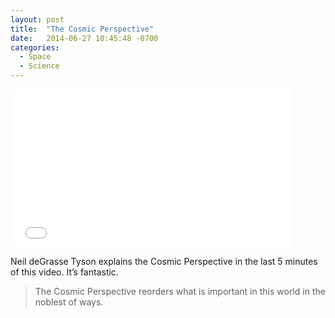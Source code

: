 ```yaml
---
layout: post
title:  "The Cosmic Perspective"
date:   2014-06-27 10:45:48 -0700
categories:
  - Space
  - Science
---
```


<iframe class="embedly-embed" src="//cdn.embedly.com/widgets/media.html?src=https%3A%2F%2Fwww.youtube.com%2Fembed%2F0FMGTVCIDbU%3Ffeature%3Doembed&url=https%3A%2F%2Fwww.youtube.com%2Fwatch%3Fv%3D0FMGTVCIDbU&image=https%3A%2F%2Fi.ytimg.com%2Fvi%2F0FMGTVCIDbU%2Fhqdefault.jpg&key=d815972c91e546edb5d2d02e509f8b1c&type=text%2Fhtml&schema=youtube" width="450" height="253" scrolling="no" frameborder="0" allowfullscreen></iframe>

Neil deGrasse Tyson explains the Cosmic Perspective in the last 5 minutes of this video. It’s fantastic. 

 > The Cosmic Perspective reorders what is important in this world in the noblest of ways.  

